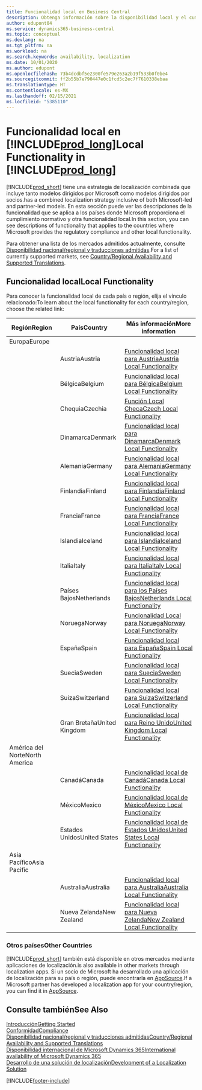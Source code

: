 ```yaml
---
title: Funcionalidad local en Business Central
description: Obtenga información sobre la disponibilidad local y el cumplimiento normativo de Business Central para los países o regiones donde Microsoft proporciona la funcionalidad local.
author: edupont04
ms.service: dynamics365-business-central
ms.topic: conceptual
ms.devlang: na
ms.tgt_pltfrm: na
ms.workload: na
ms.search.keywords: availability, localization
ms.date: 10/01/2020
ms.author: edupont
ms.openlocfilehash: 73b4dcdbf5e2300fe579e263a2b19f533b0f0be4
ms.sourcegitcommit: ff2b55b7e790447e0c1fcd5c2ec7f7610338ebaa
ms.translationtype: HT
ms.contentlocale: es-MX
ms.lasthandoff: 02/15/2021
ms.locfileid: "5385110"
---
```

# <a name="local-functionality-in-prod_long"></a><span data-ttu-id="4651f-103">Funcionalidad local en [!INCLUDE[prod_long](includes/prod_long.md)]</span><span class="sxs-lookup"><span data-stu-id="4651f-103">Local Functionality in [!INCLUDE[prod_long](includes/prod_long.md)]</span></span>

[!INCLUDE[prod_short](includes/prod_short.md)] <span data-ttu-id="4651f-104">tiene una estrategia de localización combinada que incluye tanto modelos dirigidos por Microsoft como modelos dirigidos por socios.</span><span class="sxs-lookup"><span data-stu-id="4651f-104">has a combined localization strategy inclusive of both Microsoft-led and partner-led models.</span></span> <span data-ttu-id="4651f-105">En esta sección puede ver las descripciones de la funcionalidad que se aplica a los países donde Microsoft proporciona el cumplimiento normativo y otra funcionalidad local.</span><span class="sxs-lookup"><span data-stu-id="4651f-105">In this section, you can see descriptions of functionality that applies to the countries where Microsoft provides the regulatory compliance and other local functionality.</span></span>  

<span data-ttu-id="4651f-106">Para obtener una lista de los mercados admitidos actualmente, consulte [Disponibilidad nacional/regional y traducciones admitidas](/dynamics365/business-central/dev-itpro/compliance/apptest-countries-and-translations?toc=/dynamics365/business-central/toc.json).</span><span class="sxs-lookup"><span data-stu-id="4651f-106">For a list of currently supported markets, see [Country/Regional Availability and Supported Translations](/dynamics365/business-central/dev-itpro/compliance/apptest-countries-and-translations?toc=/dynamics365/business-central/toc.json).</span></span>  

## <a name="local-functionality"></a><span data-ttu-id="4651f-107">Funcionalidad local</span><span class="sxs-lookup"><span data-stu-id="4651f-107">Local Functionality</span></span>

<span data-ttu-id="4651f-108">Para conocer la funcionalidad local de cada país o región, elija el vínculo relacionado:</span><span class="sxs-lookup"><span data-stu-id="4651f-108">To learn about the local functionality for each country/region, choose the related link:</span></span>

| <span data-ttu-id="4651f-109">Región</span><span class="sxs-lookup"><span data-stu-id="4651f-109">Region</span></span> | <span data-ttu-id="4651f-110">País</span><span class="sxs-lookup"><span data-stu-id="4651f-110">Country</span></span> | <span data-ttu-id="4651f-111">Más información</span><span class="sxs-lookup"><span data-stu-id="4651f-111">More information</span></span> |
| --- | --- |--- |
| <span data-ttu-id="4651f-112">Europa</span><span class="sxs-lookup"><span data-stu-id="4651f-112">Europe</span></span> |  | |
|        | <span data-ttu-id="4651f-113">Austria</span><span class="sxs-lookup"><span data-stu-id="4651f-113">Austria</span></span> | [<span data-ttu-id="4651f-114">Funcionalidad local para Austria</span><span class="sxs-lookup"><span data-stu-id="4651f-114">Austria Local Functionality</span></span>](localfunctionality/austria/austria-local-functionality.md) |
|        | <span data-ttu-id="4651f-115">Bélgica</span><span class="sxs-lookup"><span data-stu-id="4651f-115">Belgium</span></span> | [<span data-ttu-id="4651f-116">Funcionalidad local para Bélgica</span><span class="sxs-lookup"><span data-stu-id="4651f-116">Belgium Local Functionality</span></span>](localfunctionality/belgium/belgium-local-functionality.md) |
|        | <span data-ttu-id="4651f-117">Chequia</span><span class="sxs-lookup"><span data-stu-id="4651f-117">Czechia</span></span> | [<span data-ttu-id="4651f-118">Función Local Checa</span><span class="sxs-lookup"><span data-stu-id="4651f-118">Czech Local Functionality</span></span>](localfunctionality/czech/czech-local-functionality.md) |
|        | <span data-ttu-id="4651f-119">Dinamarca</span><span class="sxs-lookup"><span data-stu-id="4651f-119">Denmark</span></span> | [<span data-ttu-id="4651f-120">Funcionalidad local para Dinamarca</span><span class="sxs-lookup"><span data-stu-id="4651f-120">Denmark Local Functionality</span></span>](localfunctionality/denmark/denmark-local-functionality.md) |
|        | <span data-ttu-id="4651f-121">Alemania</span><span class="sxs-lookup"><span data-stu-id="4651f-121">Germany</span></span> | [<span data-ttu-id="4651f-122">Funcionalidad local para Alemania</span><span class="sxs-lookup"><span data-stu-id="4651f-122">Germany Local Functionality</span></span>](localfunctionality/germany/germany-local-functionality.md) |
|        | <span data-ttu-id="4651f-123">Finlandia</span><span class="sxs-lookup"><span data-stu-id="4651f-123">Finland</span></span> | [<span data-ttu-id="4651f-124">Funcionalidad local para Finlandia</span><span class="sxs-lookup"><span data-stu-id="4651f-124">Finland Local Functionality</span></span>](localfunctionality/finland/finland-local-functionality.md) |
|        | <span data-ttu-id="4651f-125">Francia</span><span class="sxs-lookup"><span data-stu-id="4651f-125">France</span></span> | [<span data-ttu-id="4651f-126">Funcionalidad local para Francia</span><span class="sxs-lookup"><span data-stu-id="4651f-126">France Local Functionality</span></span>](localfunctionality/france/france-local-functionality.md) |
|        | <span data-ttu-id="4651f-127">Islandia</span><span class="sxs-lookup"><span data-stu-id="4651f-127">Iceland</span></span> | [<span data-ttu-id="4651f-128">Funcionalidad local para Islandia</span><span class="sxs-lookup"><span data-stu-id="4651f-128">Iceland Local Functionality</span></span>](localfunctionality/iceland/iceland-local-functionality.md) |
|        | <span data-ttu-id="4651f-129">Italia</span><span class="sxs-lookup"><span data-stu-id="4651f-129">Italy</span></span> | [<span data-ttu-id="4651f-130">Funcionalidad local para Italia</span><span class="sxs-lookup"><span data-stu-id="4651f-130">Italy Local Functionality</span></span>](localfunctionality/italy/italy-local-functionality.md) |
|        | <span data-ttu-id="4651f-131">Países Bajos</span><span class="sxs-lookup"><span data-stu-id="4651f-131">Netherlands</span></span> | [<span data-ttu-id="4651f-132">Funcionalidad local para los Países Bajos</span><span class="sxs-lookup"><span data-stu-id="4651f-132">Netherlands Local Functionality</span></span>](localfunctionality/netherlands/netherlands-local-functionality.md) |
|        | <span data-ttu-id="4651f-133">Noruega</span><span class="sxs-lookup"><span data-stu-id="4651f-133">Norway</span></span> | [<span data-ttu-id="4651f-134">Funcionalidad Local para Noruega</span><span class="sxs-lookup"><span data-stu-id="4651f-134">Norway Local Functionality</span></span>](localfunctionality/norway/norway-local-functionality.md) |
|        | <span data-ttu-id="4651f-135">España</span><span class="sxs-lookup"><span data-stu-id="4651f-135">Spain</span></span> | [<span data-ttu-id="4651f-136">Funcionalidad local para España</span><span class="sxs-lookup"><span data-stu-id="4651f-136">Spain Local Functionality</span></span>](localfunctionality/spain/spain-local-functionality.md) |
|        | <span data-ttu-id="4651f-137">Suecia</span><span class="sxs-lookup"><span data-stu-id="4651f-137">Sweden</span></span> | [<span data-ttu-id="4651f-138">Funcionalidad local para Suecia</span><span class="sxs-lookup"><span data-stu-id="4651f-138">Sweden Local Functionality</span></span>](localfunctionality/sweden/sweden-local-functionality.md) |
|        | <span data-ttu-id="4651f-139">Suiza</span><span class="sxs-lookup"><span data-stu-id="4651f-139">Switzerland</span></span> | [<span data-ttu-id="4651f-140">Funcionalidad local para Suiza</span><span class="sxs-lookup"><span data-stu-id="4651f-140">Switzerland Local Functionality</span></span>](localfunctionality/switzerland/switzerland-local-functionality.md) |
|        | <span data-ttu-id="4651f-141">Gran Bretaña</span><span class="sxs-lookup"><span data-stu-id="4651f-141">United Kingdom</span></span> | [<span data-ttu-id="4651f-142">Funcionalidad local para Reino Unido</span><span class="sxs-lookup"><span data-stu-id="4651f-142">United Kingdom Local Functionality</span></span>](localfunctionality/unitedkingdom/united-kingdom-local-functionality.md) |
| <span data-ttu-id="4651f-143">América del Norte</span><span class="sxs-lookup"><span data-stu-id="4651f-143">North America</span></span> |       |  |
|        | <span data-ttu-id="4651f-144">Canadá</span><span class="sxs-lookup"><span data-stu-id="4651f-144">Canada</span></span>|[<span data-ttu-id="4651f-145">Funcionalidad local de Canadá</span><span class="sxs-lookup"><span data-stu-id="4651f-145">Canada Local Functionality</span></span>](localfunctionality/canada/canada-local-functionality.md) |
|        | <span data-ttu-id="4651f-146">México</span><span class="sxs-lookup"><span data-stu-id="4651f-146">Mexico</span></span> | [<span data-ttu-id="4651f-147">Funcionalidad local de México</span><span class="sxs-lookup"><span data-stu-id="4651f-147">Mexico Local Functionality</span></span>](localfunctionality/mexico/mexico-local-functionality.md) |
|        | <span data-ttu-id="4651f-148">Estados Unidos</span><span class="sxs-lookup"><span data-stu-id="4651f-148">United States</span></span>|[<span data-ttu-id="4651f-149">Funcionalidad local de Estados Unidos</span><span class="sxs-lookup"><span data-stu-id="4651f-149">United States Local Functionality</span></span>](localfunctionality/unitedstates/united-states-local-functionality.md) |
| <span data-ttu-id="4651f-150">Asia Pacífico</span><span class="sxs-lookup"><span data-stu-id="4651f-150">Asia Pacific</span></span> |       |  |
|        | <span data-ttu-id="4651f-151">Australia</span><span class="sxs-lookup"><span data-stu-id="4651f-151">Australia</span></span> | [<span data-ttu-id="4651f-152">Funcionalidad local para Australia</span><span class="sxs-lookup"><span data-stu-id="4651f-152">Australia Local Functionality</span></span>](localfunctionality/australia/australia-local-functionality.md) |
|        | <span data-ttu-id="4651f-153">Nueva Zelanda</span><span class="sxs-lookup"><span data-stu-id="4651f-153">New Zealand</span></span> | [<span data-ttu-id="4651f-154">Funcionalidad local para Nueva Zelanda</span><span class="sxs-lookup"><span data-stu-id="4651f-154">New Zealand Local Functionality</span></span>](localfunctionality/newzealand/new-zealand-local-functionality.md) |

### <a name="other-countries"></a><span data-ttu-id="4651f-155">Otros países</span><span class="sxs-lookup"><span data-stu-id="4651f-155">Other Countries</span></span>

[!INCLUDE[prod_short](includes/prod_short.md)] <span data-ttu-id="4651f-156">también está disponible en otros mercados mediante aplicaciones de localización.</span><span class="sxs-lookup"><span data-stu-id="4651f-156">is also available in other markets through localization apps.</span></span> <span data-ttu-id="4651f-157">Si un socio de Microsoft ha desarrollado una aplicación de localización para su país o región, puede encontrarla en [AppSource](https://go.microsoft.com/fwlink/?linkid=2081646).</span><span class="sxs-lookup"><span data-stu-id="4651f-157">If a Microsoft partner has developed a localization app for your country/region, you can find it in [AppSource](https://go.microsoft.com/fwlink/?linkid=2081646).</span></span>

## <a name="see-also"></a><span data-ttu-id="4651f-158">Consulte también</span><span class="sxs-lookup"><span data-stu-id="4651f-158">See Also</span></span>

[<span data-ttu-id="4651f-159">Introducción</span><span class="sxs-lookup"><span data-stu-id="4651f-159">Getting Started</span></span>](product-get-started.md)  
[<span data-ttu-id="4651f-160">Conformidad</span><span class="sxs-lookup"><span data-stu-id="4651f-160">Compliance</span></span>](compliance/compliance-overview.md)  
[<span data-ttu-id="4651f-161">Disponibilidad nacional/regional y traducciones admitidas</span><span class="sxs-lookup"><span data-stu-id="4651f-161">Country/Regional Availability and Supported Translations</span></span>](/dynamics365/business-central/dev-itpro/compliance/apptest-countries-and-translations?toc=/dynamics365/business-central/toc.json)  
[<span data-ttu-id="4651f-162">Disponibilidad internacional de Microsoft Dynamics 365</span><span class="sxs-lookup"><span data-stu-id="4651f-162">International availability of Microsoft Dynamics 365</span></span>](/dynamics365/get-started/availability)  
[<span data-ttu-id="4651f-163">Desarrollo de una solución de localización</span><span class="sxs-lookup"><span data-stu-id="4651f-163">Development of a Localization Solution</span></span>](/dynamics365/business-central/dev-itpro/developer/readiness/readiness-develop-localization)  


[!INCLUDE[footer-include](includes/footer-banner.md)]